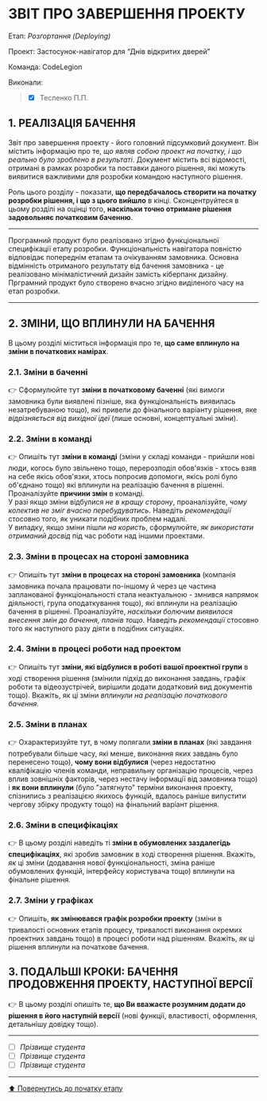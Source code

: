 ﻿# ЗВІТ ПРО ЗАВЕРШЕННЯ ПРОЕКТУ

Етап: *Розгортання (Deploying)*

Проект: Застосунок-навігатор для “Днів відкритих дверей”

Команда: CodeLegion

Виконали:
>- [x] Тесленко П.П.

##  **1. РЕАЛІЗАЦІЯ БАЧЕННЯ**

Звіт про завершення проекту - його головний підсумковий документ. Він містить інформацію про те, *що являв собою проект на початку, і що реально було зроблено в результаті*. Документ містить всі відомості, отримані в рамках розробки та поставки даного рішення, які можуть виявитися важливими для розробки командою наступного рішення. 

Роль цього розділу - показати, **що передбачалось створити на початку розробки рішення, і що з цього вийшло** в кінці. Сконцентруйтеся в цьому розділі на оцінці того, **наскільки точно отримане рішення задовольняє початковим баченню**.

---

Програмний продукт було реалізовано згідно функціональної специфікації етапу розробки. Функціональність навігатора повністю відповідає попереднім етапам та очікуванням замовника. Основна відмінність отриманого результату від бачення замовника - це реалізовано мінімалістичний дизайн замість кіберпанк дизайну. Прграмний продукт було створено вчасно згідно виділеного часу на етап розробки. 

---

##  **2. ЗМІНИ, ЩО ВПЛИНУЛИ НА БАЧЕННЯ**
В цьому розділі міститься інформація про те, **що саме вплинуло на зміни в початкових намірах**. 

### **2.1. Зміни в баченні**

:point_right: Сформулюйте тут **зміни в початковому баченні** (які вимоги замовника були виявлені пізніше, яка функціональність виявилась незатребуваною тощо), які привели до фінального варіанту рішення, яке *відрізняється від вихідної ідеї* (лише основні, концептуальні зміни).

### **2.2. Зміни в команді**

:point_right: Опишіть тут **зміни в команді** (зміни у складі команди - прийшли нові люди, когось було звільнено тощо, перерозподіл обов'язків - хтось взяв на себе якісь обов'язки, хтось попросив допомоги, якісь ролі було об'єднано тощо) які вплинули на реалізацію бачення в рішенні. Проаналізуйте **причини змін** в команді. <br>У разі якщо зміни відбулися *не в кращу сторону*, проаналізуйте, *чому колектив не зміг вчасно перебудуватись*. Наведіть *рекомендації* стосовно того, як уникати подібних проблем надалі. <br>У випадку, якщо зміни пішли *на користь*, сформулюйте, *як використати отриманий досвід* під час роботи над іншими проектами.

###  **2.3. Зміни в процесах на стороні замовника** 

:point_right: Опишіть тут **зміни в процесах на стороні замовника** (компанія замовника почала працювати по-іншому й через це частина запланованої функціональності стала неактуальною - змнився напрямок діяльності, група оподаткування тощо), які вплинули на реалізацію бачення в рішенні. Проаналізуйте, *наскільки болючим виявилося внесення змін до бачення, планів тощо.* Наведіть *рекомендації* стосовно того як наступного разу діяти в подібних ситуаціях.

###  **2.4. Зміни в процесі роботи над проектом**

:point_right: Опишіть тут **зміни, які відбулися в роботі вашої проектної групи** в ході створення рішення (змінили підхід до виконання завдань, графік роботи та відеозустрічей, вирішили додати додатковий вид документів тощо). Вкажіть, як ці зміни *вплинули на реалізацію початкового бачення*.

###  **2.5. Зміни в планах**

:point_right: Охарактеризуйте тут, в чому полягали **зміни в планах** (які завдання потребували більше часу, які менше, виконання яких завдань було перенесено тощо), **чому вони відбулися** (через недостатню кваліфікацію членів команди, неправильну організацію процесів, через вплив зовнішніх факторів, через нестачу інформації від замовника тощо) і **як вони вплинули** (було "затягнуто" терміни виконання проекту, спізнились з реалізацією якихось функцій, вдалось раніше випустити чергову збірку продукту тощо) на фінальний варіант рішення.

###  **2.6. Зміни в специфікаціях**

:point_right: В цьому розділі наведіть ті **зміни в обумовлених заздалегідь специфікаціях**, які зробив замовник в ході створення рішення. Вкажіть, *як* ці зміни (додавання нової функціональності, зміна раніше обумовлених функцій, інтерфейсу користувача тощо) вплинули на фінальне рішення.

###  **2.7. Зміни у графіках**

:point_right: Опишіть, **як змінювався графік розробки проекту** (зміни в тривалості основних етапів процесу, тривалості виконання окремих проектних завдань тощо) в процесі роботи над рішенням. Вкажіть, *як* ці рішення вплинули на початкове бачення.

## **3. ПОДАЛЬШІ КРОКИ: БАЧЕННЯ ПРОДОВЖЕННЯ ПРОЕКТУ, НАСТУПНОЇ ВЕРСІЇ**

:point_right: В цьому розділі опишіть те, **що Ви вважаєте розумним додати до рішення в його наступній версії** (нові функції, властивості, оформлення, детальнішу довідку тощо).

---

- [ ] *Прізвище студента*
- [ ] *Прізвище студента*
- [ ] *Прізвище студента*

---
[:arrow_up: Повернутись до початку етапу](/docs/5.Deploying/README.md)



